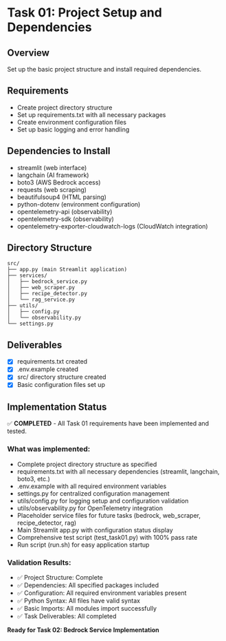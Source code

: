 # Task 01: Project Setup and Dependencies

## Overview
Set up the basic project structure and install required dependencies.

## Requirements
- Create project directory structure
- Set up requirements.txt with all necessary packages
- Create environment configuration files
- Set up basic logging and error handling

## Dependencies to Install
- streamlit (web interface)
- langchain (AI framework)
- boto3 (AWS Bedrock access)
- requests (web scraping)
- beautifulsoup4 (HTML parsing)
- python-dotenv (environment configuration)
- opentelemetry-api (observability)
- opentelemetry-sdk (observability)
- opentelemetry-exporter-cloudwatch-logs (CloudWatch integration)

## Directory Structure
```
src/
├── app.py (main Streamlit application)
├── services/
│   ├── bedrock_service.py
│   ├── web_scraper.py
│   ├── recipe_detector.py
│   └── rag_service.py
├── utils/
│   ├── config.py
│   └── observability.py
└── settings.py
```

## Deliverables
- [x] requirements.txt created
- [x] .env.example created  
- [x] src/ directory structure created
- [x] Basic configuration files set up

## Implementation Status
✅ **COMPLETED** - All Task 01 requirements have been implemented and tested.

### What was implemented:
- Complete project directory structure as specified
- requirements.txt with all necessary dependencies (streamlit, langchain, boto3, etc.)
- .env.example with all required environment variables
- settings.py for centralized configuration management
- utils/config.py for logging setup and configuration validation
- utils/observability.py for OpenTelemetry integration
- Placeholder service files for future tasks (bedrock, web_scraper, recipe_detector, rag)
- Main Streamlit app.py with configuration status display
- Comprehensive test script (test_task01.py) with 100% pass rate
- Run script (run.sh) for easy application startup

### Validation Results:
- ✅ Project Structure: Complete
- ✅ Dependencies: All specified packages included
- ✅ Configuration: All required environment variables present
- ✅ Python Syntax: All files have valid syntax
- ✅ Basic Imports: All modules import successfully
- ✅ Task Deliverables: All completed

**Ready for Task 02: Bedrock Service Implementation**